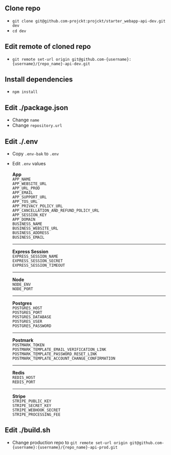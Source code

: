 ## Clone repo

- `git clone git@github.com-projckt:projckt/starter_webapp-api-dev.git dev`
- `cd dev`

## Edit remote of cloned repo

- `git remote set-url origin git@github.com-{username}:{username}/{repo_name}-api-dev.git`

## Install dependencies

- `npm install`

## Edit ./package.json

- Change `name`
- Change `repository.url`

## Edit ./.env

- Copy `.env-bak` to `.env`
- Edit `.env` values
  <br/><br/>
  **App** <br/>
  `APP_NAME` <br/>
  `APP_WEBSITE_URL` <br/>
  `APP_URL_PROD` <br/>
  `APP_EMAIL` <br/>
  `APP_SUPPORT_URL` <br/>
  `APP_TOS_URL` <br/>
  `APP_PRIVACY_POLICY_URL` <br/>
  `APP_CANCELLATION_AND_REFUND_POLICY_URL` <br/>
  `APP_SESSION_KEY` <br/>
  `APP_DOMAIN` <br/>
  `BUSINESS_NAME` <br/>
  `BUSINESS_WEBSITE_URL` <br/>
  `BUSINESS_ADDRESS` <br/>
  `BUSINESS_EMAIL` <br/>
  <hr/>

  **Express Session** <br/>
  `EXPRESS_SESSION_NAME` <br/>
  `EXPRESS_SESSION_SECRET` <br/>
  `EXPRESS_SESSION_TIMEOUT`
    <hr/>

  **Node** <br/>
  `NODE_ENV` <br/>
  `NODE_PORT` <br/>
    <hr/>

  **Postgres** <br/>
  `POSTGRES_HOST` <br/>
  `POSTGRES_PORT` <br/>
  `POSTGRES_DATABASE` <br/>
  `POSTGRES_USER` <br/>
  `POSTGRES_PASSWORD` <br/>
    <hr/>

  **Postmark** <br/>
  `POSTMARK_TOKEN` <br/>
  `POSTMARK_TEMPLATE_EMAIL_VERIFICATION_LINK` <br/>
  `POSTMARK_TEMPLATE_PASSWORD_RESET_LINK` <br/>
  `POSTMARK_TEMPLATE_ACCOUNT_CHANGE_CONFIRMATION` <br/>
    <hr/>

  **Redis** <br/>
  `REDIS_HOST` <br/>
  `REDIS_PORT` <br/>
     <hr/>

  **Stripe** <br/>
  `STRIPE_PUBLIC_KEY` <br/>
  `STRIPE_SECRET_KEY` <br/>
  `STRIPE_WEBHOOK_SECRET` <br/>
  `STRIPE_PROCESSING_FEE` <br/>

## Edit ./build.sh

- Change production repo to `git remote set-url origin git@github.com-{username}:{username}/{repo_name}-api-prod.git`

